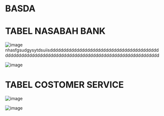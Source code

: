 # BASDA
# TABEL NASABAH BANK
![image](https://github.com/Mezi24/BASDA/assets/131523143/3fcac939-3e45-4c50-bbf1-1afefd83f38b)
nhasfgsudgysytdsuiisddddddddddddddddddddddddddddddddddddddddddddddddddddddddddddddddddddddddddddddddddddddddddddddddddd

![image](https://github.com/Mezi24/BASDA/assets/131523143/2f5bd5ec-6901-45da-add1-aa575869160d)

# TABEL COSTOMER SERVICE
![image](https://github.com/Mezi24/BASDA/assets/131523143/9cfe70fd-615e-4994-af62-a56061120564)

![image](https://github.com/Mezi24/BASDA/assets/131523143/f2c85dbe-6c8a-48d2-8f50-2486942e5edc)

